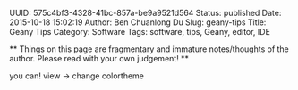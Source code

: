 UUID: 575c4bf3-4328-41bc-857a-be9a9521d564
Status: published
Date: 2015-10-18 15:02:19
Author: Ben Chuanlong Du
Slug: geany-tips
Title: Geany Tips
Category: Software
Tags: software, tips, Geany, editor, IDE

**
Things on this page are
fragmentary and immature notes/thoughts of the author.
Please read with your own judgement!
**

you can! view -> change colortheme

